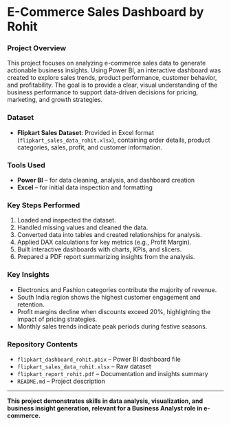 # E-Commerce Sales Dashboard by Rohit

### Project Overview

This project focuses on analyzing e-commerce sales data to generate actionable business insights. Using Power BI, an interactive dashboard was created to explore sales trends, product performance, customer behavior, and profitability. The goal is to provide a clear, visual understanding of the business performance to support data-driven decisions for pricing, marketing, and growth strategies.

### Dataset

- **Flipkart Sales Dataset**: Provided in Excel format (`flipkart_sales_data_rohit.xlsx`), containing order details, product categories, sales, profit, and customer information.

### Tools Used

- **Power BI** – for data cleaning, analysis, and dashboard creation  
- **Excel** – for initial data inspection and formatting

### Key Steps Performed

1. Loaded and inspected the dataset.  
2. Handled missing values and cleaned the data.  
3. Converted data into tables and created relationships for analysis.  
4. Applied DAX calculations for key metrics (e.g., Profit Margin).  
5. Built interactive dashboards with charts, KPIs, and slicers.  
6. Prepared a PDF report summarizing insights from the analysis.

### Key Insights

- Electronics and Fashion categories contribute the majority of revenue.  
- South India region shows the highest customer engagement and retention.  
- Profit margins decline when discounts exceed 20%, highlighting the impact of pricing strategies.  
- Monthly sales trends indicate peak periods during festive seasons.  

### Repository Contents

- `flipkart_dashboard_rohit.pbix` – Power BI dashboard file  
- `flipkart_sales_data_rohit.xlsx` – Raw dataset  
- `flipkart_report_rohit.pdf` – Documentation and insights summary  
- `README.md` – Project description

---


**This project demonstrates skills in data analysis, visualization, and business insight generation, relevant for a Business Analyst role in e-commerce.**
